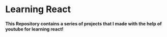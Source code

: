 # Learning React

#### This Repository contains a series of projects that I made with the help of youtube for learning react!
